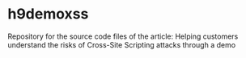 # h9demoxss
Repository for the source code files of the article: Helping customers understand the risks of Cross-Site Scripting attacks through a demo
